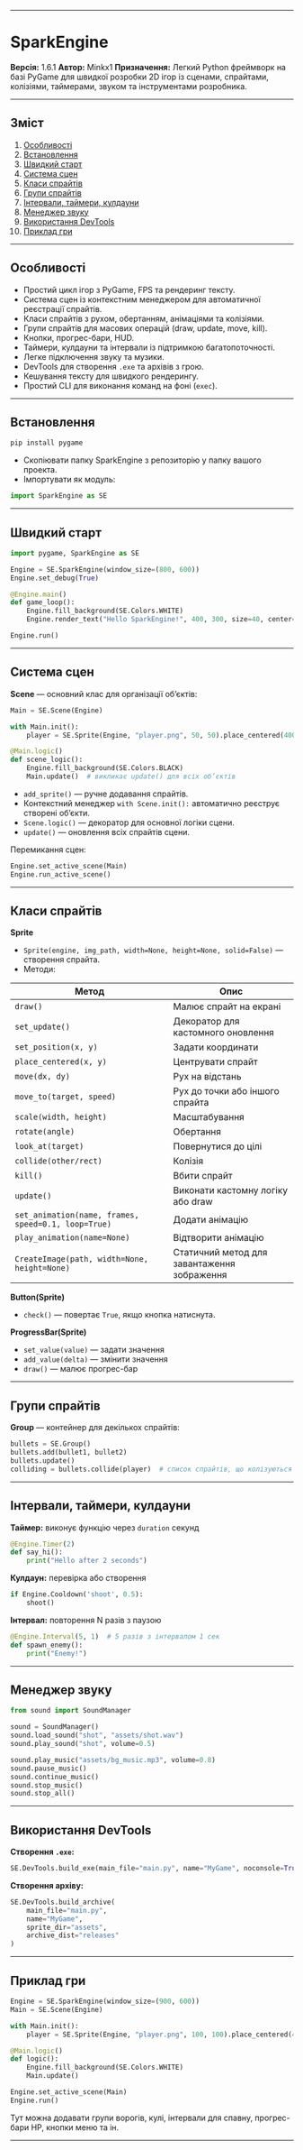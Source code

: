 
---

# SparkEngine 

**Версія:** 1.6.1
**Автор:** Minkx1
**Призначення:** Легкий Python фреймворк на базі PyGame для швидкої розробки 2D ігор із сценами, спрайтами, колізіями, таймерами, звуком та інструментами розробника.

---

## Зміст

1. [Особливості](#особливості)
2. [Встановлення](#встановлення)
3. [Швидкий старт](#швидкий-старт)
4. [Система сцен](#система-сцен)
5. [Класи спрайтів](#класи-спрайтів)
6. [Групи спрайтів](#групи-спрайтів)
7. [Інтервали, таймери, кулдауни](#інтервали-таймери-кулдауни)
8. [Менеджер звуку](#менеджер-звуку)
9. [Використання DevTools](#використання-devtools)
10. [Приклад гри](#приклад-гри)

---

## Особливості

* Простий цикл ігор з PyGame, FPS та рендеринг тексту.
* Система сцен із контекстним менеджером для автоматичної реєстрації спрайтів.
* Класи спрайтів з рухом, обертанням, анімаціями та колізіями.
* Групи спрайтів для масових операцій (draw, update, move, kill).
* Кнопки, прогрес-бари, HUD.
* Таймери, кулдауни та інтервали із підтримкою багатопоточності.
* Легке підключення звуку та музики.
* DevTools для створення `.exe` та архівів з грою.
* Кешування тексту для швидкого рендерингу.
* Простий CLI для виконання команд на фоні (`exec`).

---

## Встановлення

```bash
pip install pygame
```

* Скопіювати папку SparkEngine з репозиторію у папку вашого проекта.
* Імпортувати як модуль:

```python
import SparkEngine as SE
```

---

## Швидкий старт

```python
import pygame, SparkEngine as SE

Engine = SE.SparkEngine(window_size=(800, 600))
Engine.set_debug(True)

@Engine.main()
def game_loop():
    Engine.fill_background(SE.Colors.WHITE)
    Engine.render_text("Hello SparkEngine!", 400, 300, size=40, center=True)

Engine.run()
```

---

## Система сцен

**Scene** — основний клас для організації об’єктів:

```python
Main = SE.Scene(Engine)

with Main.init():
    player = SE.Sprite(Engine, "player.png", 50, 50).place_centered(400, 300)

@Main.logic()
def scene_logic():
    Engine.fill_background(SE.Colors.BLACK)
    Main.update()  # викликає update() для всіх об’єктів
```

* `add_sprite()` — ручне додавання спрайтів.
* Контекстний менеджер `with Scene.init():` автоматично реєструє створені об’єкти.
* `Scene.logic()` — декоратор для основної логіки сцени.
* `update()` — оновлення всіх спрайтів сцени.

Перемикання сцен:

```python
Engine.set_active_scene(Main)
Engine.run_active_scene()
```

---

## Класи спрайтів

**Sprite**

* `Sprite(engine, img_path, width=None, height=None, solid=False)` — створення спрайта.
* Методи:

| Метод                                               | Опис                                        |
| --------------------------------------------------- | ------------------------------------------- |
| `draw()`                                            | Малює спрайт на екрані                      |
| `set_update()`                                      | Декоратор для кастомного оновлення          |
| `set_position(x, y)`                                | Задати координати                           |
| `place_centered(x, y)`                              | Центрувати спрайт                           |
| `move(dx, dy)`                                      | Рух на відстань                             |
| `move_to(target, speed)`                            | Рух до точки або іншого спрайта             |
| `scale(width, height)`                              | Масштабування                               |
| `rotate(angle)`                                     | Обертання                                   |
| `look_at(target)`                                   | Повернутися до цілі                         |
| `collide(other/rect)`                               | Колізія                                     |
| `kill()`                                            | Вбити спрайт                                |
| `update()`                                          | Виконати кастомну логіку або draw           |
| `set_animation(name, frames, speed=0.1, loop=True)` | Додати анімацію                             |
| `play_animation(name=None)`                         | Відтворити анімацію                         |
| `CreateImage(path, width=None, height=None)`        | Статичний метод для завантаження зображення |

**Button(Sprite)**

* `check()` — повертає `True`, якщо кнопка натиснута.

**ProgressBar(Sprite)**

* `set_value(value)` — задати значення
* `add_value(delta)` — змінити значення
* `draw()` — малює прогрес-бар

---

## Групи спрайтів

**Group** — контейнер для декількох спрайтів:

```python
bullets = SE.Group()
bullets.add(bullet1, bullet2)
bullets.update()
colliding = bullets.collide(player)  # список спрайтів, що колізуються
```

---

## Інтервали, таймери, кулдауни

**Таймер:** виконує функцію через `duration` секунд

```python
@Engine.Timer(2)
def say_hi():
    print("Hello after 2 seconds")
```

**Кулдаун:** перевірка або створення

```python
if Engine.Cooldown('shoot', 0.5):
    shoot()
```

**Інтервал:** повторення N разів з паузою

```python
@Engine.Interval(5, 1)  # 5 разів з інтервалом 1 сек
def spawn_enemy():
    print("Enemy!")
```

---

## Менеджер звуку

```python
from sound import SoundManager

sound = SoundManager()
sound.load_sound("shot", "assets/shot.wav")
sound.play_sound("shot", volume=0.5)

sound.play_music("assets/bg_music.mp3", volume=0.8)
sound.pause_music()
sound.continue_music()
sound.stop_music()
sound.stop_all()
```

---

## Використання DevTools

**Створення `.exe`:**

```python
SE.DevTools.build_exe(main_file="main.py", name="MyGame", noconsole=True)
```

**Створення архіву:**

```python
SE.DevTools.build_archive(
    main_file="main.py",
    name="MyGame",
    sprite_dir="assets",
    archive_dist="releases"
)
```

---

## Приклад гри

```python
Engine = SE.SparkEngine(window_size=(900, 600))
Main = SE.Scene(Engine)

with Main.init():
    player = SE.Sprite(Engine, "player.png", 100, 100).place_centered(450, 300)

@Main.logic()
def logic():
    Engine.fill_background(SE.Colors.WHITE)
    Main.update()

Engine.set_active_scene(Main)
Engine.run()
```

Тут можна додавати групи ворогів, кулі, інтервали для спавну, прогрес-бари HP, кнопки меню та ін.

--- 
